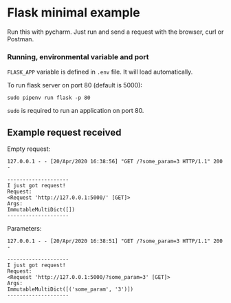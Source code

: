 # Flask minimal example

Run this with pycharm. Just run and send a request with the browser, curl or Postman.

### Running, environmental variable and port
`FLASK_APP` variable is defined in `.env` file. It will load automatically.

To run flask server on port 80 (default is 5000):
```
sudo pipenv run flask -p 80
```
`sudo` is required to run an application on port 80.

## Example request received

Empty request:
```
127.0.0.1 - - [20/Apr/2020 16:38:56] "GET /?some_param=3 HTTP/1.1" 200 -

--------------------
I just got request!
Request:
<Request 'http://127.0.0.1:5000/' [GET]>
Args:
ImmutableMultiDict([])
--------------------
```

Parameters:
```
127.0.0.1 - - [20/Apr/2020 16:38:51] "GET /?some_param=3 HTTP/1.1" 200 -

--------------------
I just got request!
Request:
<Request 'http://127.0.0.1:5000/?some_param=3' [GET]>
Args:
ImmutableMultiDict([('some_param', '3')])
--------------------
```
